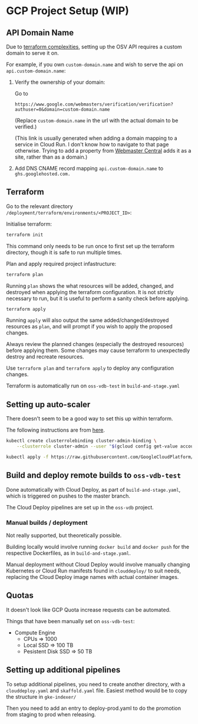 # GCP Project Setup (WIP)

## API Domain Name

Due to [terraform complexities](https://github.com/hashicorp/terraform-provider-google/issues/5528),
setting up the OSV API requires a custom domain to serve it on.

For example, if you own `custom-domain.name` and wish to serve the api on `api.custom-domain.name`:

1. Verify the ownership of your domain:
  
    Go to 

    `https://www.google.com/webmasters/verification/verification?authuser=0&domain=custom-domain.name`

    (Replace `custom-domain.name` in the url with the actual domain to be verified.)
    
    (This link is usually generated when adding a domain mapping to a service in Cloud Run.
    I don't know how to navigate to that page otherwise. Trying to add a property from
    [Webmaster Central](https://www.google.com/webmasters/verification/home)
    adds it as a site, rather than as a domain.)

2. Add DNS CNAME record mapping `api.custom-domain.name` to `ghs.googlehosted.com.`

## Terraform

Go to the relevant directory `/deployment/terraform/environments/<PROJECT_ID>`:

Initialise terraform:
```bash
terraform init
```
This command only needs to be run once to first set up the terraform directory,
though it is safe to run multiple times.

Plan and apply required project infastructure:
```bash
terraform plan
```
Running `plan` shows the what resources will be added, changed, and destroyed
when applying the terraform configuration. It is not strictly necessary to run,
but it is useful to perform a sanity check before applying.

```bash
terraform apply
```
Running `apply` will also output the same added/changed/destroyed resources as
`plan`, and will prompt if you wish to apply the proposed changes.

Always review the planned changes (especially the destroyed resources) before
applying them. Some changes may cause terraform to unexpectedly destroy and
recreate resources.

Use `terraform plan` and `terraform apply` to deploy any configuration changes.

Terraform is automatically run on `oss-vdb-test` in `build-and-stage.yaml`


## Setting up auto-scaler

There doesn't seem to be a good way to set this up within terraform.

The following instructions are from [here](https://cloud.google.com/kubernetes-engine/docs/tutorials/external-metrics-autoscaling#step1).

```bash
kubectl create clusterrolebinding cluster-admin-binding \
    --clusterrole cluster-admin --user "$(gcloud config get-value account)"
```

```bash
kubectl apply -f https://raw.githubusercontent.com/GoogleCloudPlatform/k8s-stackdriver/master/custom-metrics-stackdriver-adapter/deploy/production/adapter_new_resource_model.yaml
```

## Build and deploy remote builds to `oss-vdb-test`

Done automatically with Cloud Deploy, as part of `build-and-stage.yaml`, which is triggered on pushes to the master branch.

The Cloud Deploy pipelines are set up in the `oss-vdb` project.


### Manual builds / deployment

Not really supported, but theoretically possible.

Building locally would involve running `docker build` and `docker push` for the respective Dockerfiles, as in `build-and-stage.yaml`.

Manual deployment without Cloud Deploy would involve manually changing Kubernetes or Cloud Run manifests found in `clouddeploy/` to suit needs, replacing the Cloud Deploy image names with actual container images.


## Quotas

It doesn't look like GCP Quota increase requests can be automated.

Things that have been manually set on `oss-vdb-test`:
- Compute Engine
  - CPUs => 1000
  - Local SSD => 100 TB
  - Pesistent Disk SSD => 50 TB

## Setting up additional pipelines

To setup additional pipelines, you need to create another directory, with a `clouddeploy.yaml` and `skaffold.yaml` file.
Easiest method would be to copy the structure in `gke-indexer/`

Then you need to add an entry to deploy-prod.yaml to do the promotion from staging to prod when releasing.
